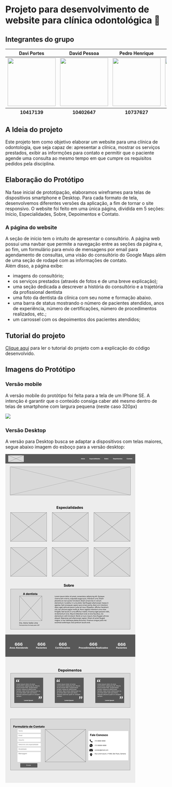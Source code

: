 # Projeto para desenvolvimento de website para clínica odontológica 🦷
## Integrantes do grupo
<table>
  <thead>
    <tr>
      <th>Davi Portes</th>
      <th>David Pessoa</th>
      <th>Pedro Henrique</th>
      <th>Lucas Lago</th>
    </tr>
  </thead>
  <tbody>
    <tr>
      <td>
        <a href="https://github.com/DaviPortes" target="_blank">
          <img src="https://avatars.githubusercontent.com/u/179884428?v=4" style="width: 150px; height: 150px;"/>
        </a>
      </td>
      <td>
        <a href="https://github.com/david-pessoa" target="_blank">
          <img src="https://avatars.githubusercontent.com/u/104323068?v=4" style="width: 150px; height: 150px;"/>
        </a>
      </td>
      <td>
        <a href="https://github.com/peki20062006-a11y" target="_blank">
          <img src="https://avatars.githubusercontent.com/u/227485917?v=4" style="width: 150px; height: 150px;"/>
        </a>
      </td>
      <td>
        <a href="https://github.com/LucasTkoLago007" target="_blank">
          <img src="https://avatars.githubusercontent.com/u/227432884?v=4" style="width: 150px; height: 150px;"/>
        </a>
      </td>
    </tr>
    </tbody>
    <tfoot>
      <tr>
        <th>10417139</th>
        <th>10402647</th>
        <th>10737627</th>
        <th>10436247</th>
      </tr>
    </tfoot>
</table>

## A Ideia do projeto
Este projeto tem como objetivo elaborar um website para uma clínica de odontologia, que seja capaz de: apresentar a clínica, mostrar os serviços prestados, exibir as informções para contato e permitir que o paciente agende uma consulta ao mesmo tempo em que cumpre os requisitos pedidos pela disciplina.

## Elaboração do Protótipo
Na fase inicial de prototipação, elaboramos wireframes para telas de dispositivos smartphone e Desktop. Para cada formato de tela, desenvolvemos diferentes versões da aplicação, a fim de tornar o site responsivo. O website foi feito em uma única página, dividida em 5 seções: Início, Especialidades, Sobre, Depoimentos e Contato.

### A página do website
A seção de início tem o intuito de apresentar o consultório. A página web possui uma navbar que permite a navegação entre as seções da página e, ao fim, um formulário para envio de mensagens por email para agendamento de consultas, uma visão do consultório do Google Maps além de uma seção de rodapé com as informações de contato.  
Além disso, a página exibe:
 - imagens do consultório;
 - os serviços prestados (através de fotos e de uma breve explicação);
 - uma seção dedicada a descrever a história do consultório e a trajetória da profissional dentista
 - uma foto da dentista da clínica com seu nome e formação abaixo.
 - uma barra de status mostrando o número de pacientes atendidos, anos de experiência, número de certificações, número de procedimentos realizados, etc.;
 - um carrossel com os depoimentos dos pacientes atendidos;

## Tutorial do projeto
<a href="./check-in-3.pdf">Clique aqui</a> para ler o tutorial do projeto com a explicação do código desenvolvido.

## Imagens do Protótipo
### Versão mobile
A versão mobile do protótipo foi feita para a tela de um IPhone SE. A intenção é garantir que o conteúdo consiga caber até mesmo dentro de telas de smartphone com largura pequena (neste caso 320px)

<img src="./imagens_prototipo/iPhone SE - Página Inicial.png">

### Versão Desktop
A versão para Desktop busca se adaptar a dispositivos com telas maiores, segue abaixo imagem do esboço para a versão desktop:

<img src="./imagens_prototipo/desktop.png">
